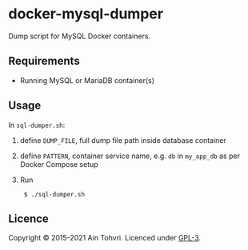 # docker-mysql-dumper

Dump script for MySQL Docker containers.

## Requirements

- Running MySQL or MariaDB container(s)

## Usage

In `sql-dumper.sh`:

1. define `DUMP_FILE`, full dump file path inside database container
2. define `PATTERN`, container service name, e.g. `db` in `my_app_db` as per Docker Compose setup
3. Run

        $ ./sql-dumper.sh

## Licence

Copyright © 2015-2021 Ain Tohvri. Licenced under [GPL-3](LICENSE).
